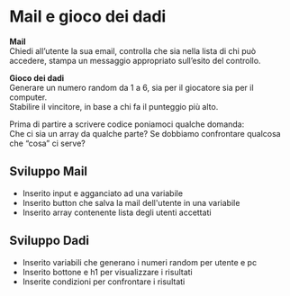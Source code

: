 Mail e gioco dei dadi
===
**Mail**  
Chiedi all’utente la sua email,
controlla che sia nella lista di chi può accedere,
stampa un messaggio appropriato sull’esito del controllo.

**Gioco dei dadi**  
Generare un numero random da 1 a 6, sia per il giocatore sia per il computer.  
Stabilire il vincitore, in base a chi fa il punteggio più alto.  

Prima di partire a scrivere codice poniamoci qualche domanda:  
Che ci sia un array da qualche parte?
Se dobbiamo confrontare qualcosa che “cosa” ci serve?


## Sviluppo Mail

- Inserito input e agganciato ad una variabile
- Inserito button che salva la mail dell'utente in una variabile
- Inserito array contenente lista degli utenti accettati


## Sviluppo Dadi

- Inserito variabili che generano i numeri random per utente e pc
- Inserito bottone e h1 per visualizzare i risultati
- Inserite condizioni per confrontare i risultati
